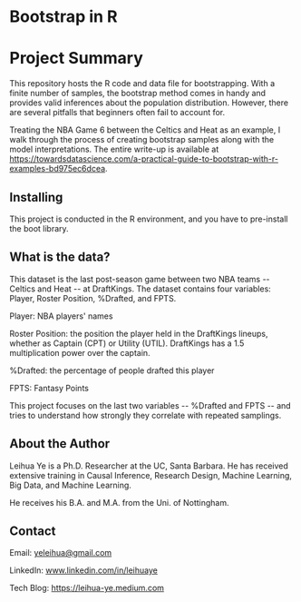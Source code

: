 # Bootstrap in R

# Project Summary

This repository hosts the R code and data file for bootstrapping. With a finite number of samples, the bootstrap method comes in handy and provides valid inferences about the population distribution. However, there are several pitfalls that beginners often fail to account for. 

Treating the NBA Game 6 between the Celtics and Heat as an example, I walk through the process of creating bootstrap samples along with the model interpretations. The entire write-up is available at <https://towardsdatascience.com/a-practical-guide-to-bootstrap-with-r-examples-bd975ec6dcea>.

## Installing

This project is conducted in the R environment, and you have to pre-install the boot library.

## What is the data?

This dataset is the last post-season game between two NBA teams -- Celtics and Heat -- at DraftKings. The dataset contains four variables: Player, Roster Position, %Drafted, and FPTS.

Player: NBA players' names

Roster Position: the position the player held in the DraftKings lineups, whether as Captain (CPT) or Utility (UTIL). DraftKings has a 1.5 multiplication power over the captain. 

%Drafted: the percentage of people drafted this player

FPTS: Fantasy Points 

This project focuses on the last two variables -- %Drafted and FPTS -- and tries to understand how strongly they correlate with repeated samplings.

## About the Author

Leihua Ye is a Ph.D. Researcher at the UC, Santa Barbara. He has received extensive training in Causal Inference, Research Design, Machine Learning, Big Data, and Machine Learning. 

He receives his B.A. and M.A. from the Uni. of Nottingham. 

## Contact

Email: yeleihua@gmail.com

LinkedIn: www.linkedin.com/in/leihuaye

Tech Blog: https://leihua-ye.medium.com
